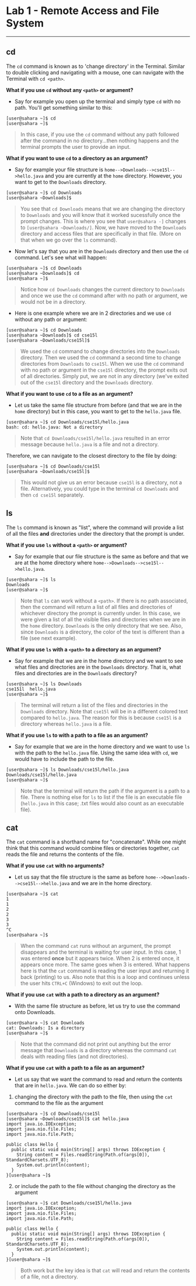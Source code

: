 # Lab 1 - Remote Access and File System
---
## cd
The `cd` command is known as to 'change directory' in the Terminal. Similar to double clicking and navigating with a mouse, one can navigate with the Terminal with `cd <path>`. 

**What if you use `cd` without any `<path>` or argument?**
- Say for example you open up the terminal and simply type `cd` with no path. You'll get something similar to this:
```
[user@sahara ~]$ cd
[user@sahara ~]$
```
> In this case, if you use the `cd` command without any path followed after the command in no directory...then nothing happens and the terminal prompts the user to provide an input. 

**What if you want to use `cd` to a directory as an argument?**
- Say for example your file structure is `home-->Downloads-->cse15l-->hello.java` and you are currently at the `home` directory. However, you want to get to the `Downloads` directory.
```
[user@sahara ~]$ cd Downloads
[user@sahara ~Downloads]$
```
> You see that `cd Downloads` means that we are changing the directory to `Downloads` and you will know that it worked sucessfully once the prompt changes. This is where you see that `user@sahara -]` changes to `[user@sahara ~Downloads/]`. Now, we have moved to the `Downloads` directory and access files that are specifically in that file. (More on that when we go over the `ls` command).

- Now let's say that you are in the `Downloads` directory and then use the `cd` command. Let's see what will happen:
```
[user@sahara ~]$ cd Downloads
[user@sahara ~Downloads]$ cd
[user@sahara ~]$
```
> Notice how `cd Downloads` changes the current directory to `Downloads` and once we use the `cd` command after with no path or argument, we would not be in a directory. 

- Here is one example where we are in 2 directories and we use `cd` without any path or argument:
```
[user@sahara ~]$ cd Downloads
[user@sahara ~Downloads]$ cd cse15l
[user@sahara ~Downloads/cse15l]$
```
> We used the `cd` command to change directories into the `Downloads` directory. Then we used the `cd` command a second time to change directories from `Downloads` to `cse15l`. When we use the `cd` command with no path or argument in the `cse15l` directory, the prompt exits out of all directories. Simply put, we are not in any directory (we've exited out of the `cse15l` directory and the `Downloads` directory.

**What if you want to use `cd` to a file as an argument?**
- Let us take the same file structure from before (and that we are in the `home` directory) but in this case, you want to get to the `hello.java` file.
```
[user@sahara ~]$ cd Downloads/cse15l/hello.java
bash: cd: hello.java: Not a directory
```
> Note that `cd Downloads/cse15l/hello.java` resulted in an error message because `hello.java` is a file and not a directory.

Therefore, we can navigate to the closest directory to the file by doing:
```
[user@sahara ~]$ cd Downloads/cse15l
[user@sahara ~Downloads/cse15l]$
```
> This would not give us an error because `cse15l` is a directory, not a file. Alternatively, you could type in the terminal `cd Downloads` and then `cd cse15l` separately.

## ls
The `ls` command is known as "list", where the command will provide a list of all the files **and** directories under the directory that the prompt is under. 

**What if you use `ls` without a `<path>` or argument?**
- Say for example that our file structure is the same as before and that we are at the home directory where `home-->Downloads-->cse15l-->hello.java`.
```
[user@sahara ~]$ ls
Downloads
[user@sahara ~]$
```
> Note that `ls` can work without a `<path>`. If there is no path associated, then the command will return a list of all files and directories of whichever directory the prompt is currently under. In this case, we were given a list of all the visible files and directories when we are in the `home` directory. `Downloads` is the only directory that we see. Also, since `Downloads` is a directory, the color of the text is different than a file (see next example).

**What if you use `ls` with a `<path>` to a directory as an argument?**
- Say for example that we are in the home directory and we want to see what files and directories are in the `Downloads` directory. That is, what files and directories are in the `Downloads` directory?
```
[user@sahara ~]$ ls Downloads
cse151l  hello.java
[user@sahara ~]$
```
> The terminal will return a list of the files and directories in the `Downloads` directory. Note that `cse15l` will be in a different colored text compared to `hello.java`. The reason for this is because `cse15l` is a directory whereas `hello.java` is a file. 

**What if you use `ls` to with a path to a file as an argument?**
- Say for example that we are in the home directory and we want to use `ls` with the path to the `hello.java` file. Using the same idea with `cd`, we would have to include the path to the file.
```
[user@sahara ~]$ ls Downloads/cse15l/hello.java
Downloads/cse15l/hello.java
[user@sahara ~]$
```
> Note that the terminal will return the path if the argument is a path to a file. There is nothing else for `ls` to list if the file is an executable file (`hello.java` in this case; .txt files would also count as an executable file).

## cat
The `cat` command is a shorthand name for "concatenate". While one might think that this command would combine files or directories together, `cat` reads the file and returns the contents of the file.

**What if you use `cat` with no arguments?**
- Let us say that the file structure is the same as before `home-->Downloads-->cse15l-->hello.java` and we are in the home directory.
```
[user@sahara ~]$ cat
1
1
2
2
3
3
^C
[user@sahara ~]$
```
> When the command `cat` runs without an argument, the prompt disappears and the terminal is waiting for user input. In this case, 1 was entered **once** but it appears twice. When 2 is entered once, it appears once more. The same goes when 3 is entered. What happens here is that the `cat` command is reading the user input and returning it back (printing) to us. Also note that this is a loop and continues unless the user hits `CTRL+C` (Windows) to exit out the loop.

**What if you use `cat` with a path to a directory as an argument?**
- With the same file structure as before, let us try to use the command onto Downloads.
```
[user@sahara ~]$ cat Downloads
cat: Downloads: Is a directory
[user@sahara ~]$
```
> Note that the command did not print out anything but the error message that `Downloads` is a directory whereas the command `cat` deals with reading files (and not directories).

**What if you use `cat` with a path to a file as an argument?**
- Let us say that we want the command to read and return the contents that are in `hello.java`. We can do so either by:

1) changing the directory with the path to the file, then using the `cat` command to the file as the argument
```
[user@sahara ~]$ cd Downloads/cse15l
[user@sahara ~Downloads/cse15l]$ cat hello.java
import java.io.IOException;
import java.nio.file.Files;
import java.nio.file.Path;

public class Hello {
  public static void main(String[] args) throws IOException {
    String content = Files.readString(Path.of(args[0]), StandardCharsets.UTF_8);
    System.out.println(content);
  }
}[user@sahara ~]$
```
2) or include the path to the file without changing the directory as the argument
```
[user@sahara ~]$ cat Downloads/cse15l/hello.java
import java.io.IOException;
import java.nio.file.Files;
import java.nio.file.Path;

public class Hello {
  public static void main(String[] args) throws IOException {
    String content = Files.readString(Path.of(args[0]), StandardCharsets.UTF_8);
    System.out.println(content);
  }
}[user@sahara ~]$
```
> Both work but the key idea is that `cat` will read and return the contents of a file, not a directory.
